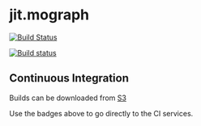 # jit.mograph
[![Build Status](https://travis-ci.com/Cycling74/jit.mo.svg?token=zXpqqVC6i6znLwCu1Mxj&branch=master)](https://travis-ci.com/Cycling74/jit.mo)

[![Build status](https://ci.appveyor.com/api/projects/status/wttpuykqshobsdfa?svg=true)](https://ci.appveyor.com/project/c74/jit-mo)

## Continuous Integration

Builds can be downloaded from [S3](https://s3-us-west-2.amazonaws.com/cycling74-ci/index.html?prefix=jit.mograph/)

Use the badges above to go directly to the CI services.

